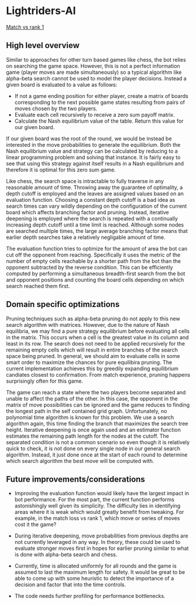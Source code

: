 # Lightriders-AI
[Match vs rank 1](https://playground.riddles.io/competitions/light-riders/matches/6a5bcf49-6e65-4c1b-8b43-7fcb5527a9a7)

## High level overview

Similar to approaches for other turn based games like chess, the bot relies on searching the game space. However, this is not a perfect information game (player moves are made simultaneously) so a typical algorithm like alpha-beta search cannot be used to model the player decisions. Instead a given board is evaluated to a value as follows:
* If not a game ending position for either player, create a matrix of boards corresponding to the next possible game states resulting from pairs of moves chosen by the two players.
* Evaluate each cell recursively to receive a zero sum payoff matrix.
* Calculate the Nash equilibrium value of the table. Return this value for our given board.

If our given board was the root of the round, we would be instead be interested in the move probabilities to generate the equilibrium. Both the Nash equilibrium value and strategy can be calculated by reducing to a linear programming problem and solving that instance. It is fairly easy to see that using this strategy against itself results in a Nash equilibrium and therefore it is optimal for this zero sum game.

Like chess, the search space is intractable to fully traverse in any reasonable amount of time. Throwing away the guarantee of optimality, a depth cutoff is employed and the leaves are assigned values based on an evaluation function. Choosing a constant depth cutoff is a bad idea as search times can vary wildly depending on the configuration of the current board which affects branching factor and pruning. Instead, iterative deepening is employed where the search is repeated with a continually increasing depth cutoff until a time limit is reached. Although some nodes are searched multiple times, the large average branching factor means that earlier depth searches take a relatively negligable amount of time.

The evaluation function tries to optimize for the amount of area the bot can cut off the opponent from reaching. Specifically it uses the metric of the number of empty cells reachable by a shorter path from the bot than the opponent subtracted by the reverse condition. This can be efficiently computed by performing a simultaneous breadth-first search from the bot and opponent positions and counting the board cells depending on which search reached them first.

## Domain specific optimizations

Pruning techniques such as alpha-beta pruning do not apply to this new search algorithm with matrices. However, due to the nature of Nash equilibria, we may find a pure strategy equilibrium before evaluating all cells in the matrix. This occurs when a cell is the greatest value in its column and least in its row. The search does not need to be applied recursively for the remaining empty cells which will result in entire branches of the search space being pruned. In general, we should aim to evaluate cells in some smart order to maximize the chances for pure equilibira pruning. The current implementation achieves this by greedily expanding equilibrium candiates closest to confirmation. From match experience, pruning happens surprisingly often for this game.

The game can reach a state where the two players become separated and unable to affect the paths of the other. In this case, the opponent in the matrix of move possibilities can be ignored and the game reduces to finding the longest path in the self contained grid graph. Unfortunately, no polynomial time algorithm is known for this problem. We use a search algorithm again, this time finding the branch that maximizes the search tree height. Iterative deepening is once again used and an estimator function estimates the remaining path length for the nodes at the cutoff. The separated condition is not a common scenario so even though it is relatively quick to check, it is not done on every single node in our general search algorithm. Instead, it just done once at the start of each round to determine which search algorithm the best move will be computed with.

## Future improvements/considerations

* Improving the evaluation function would likely have the largest impact in bot performance. For the most part, the current function performs astonishingly well given its simplicity. The difficulty lies in identifying areas where it is weak which would greatly benefit from tweaking. For example, in the match loss vs rank 1, which move or series of moves cost it the game?

* During iterative deepening, move probabilities from previous depths are not currently leveraged in any way. In theory, these could be used to evaluate stronger moves first in hopes for earlier pruning similar to what is done with alpha-beta search and chess.

* Currently, time is allocated uniformly for all rounds and the game is assumed to last the maximum length for safety. It would be great to be able to come up with some heuristic to detect the importance of a decision and factor that into the time controls.

* The code needs further profiling for performance bottlenecks.
